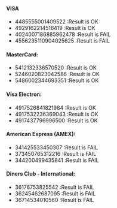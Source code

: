 #### VISA

* 4485555001409522 :Result is OK
* 4929162214516419 :Result is OK
* 4024007186885962478 :Result is FAIL
* 4556235110904025625 :Result is FAIL

#### MasterCard:

* 5412132336570520 :Result is OK
* 5246020823042586 :Result is OK
* 5486002344693351 :Result is OK

#### Visa Electron:

* 4917526841821984 :Result is OK
* 4917532236369043 :Result is OK
* 4917437796996500 :Result is OK

#### American Express (AMEX):

* 341425533450307 :Result is FAIL
* 373450765312216 :Result is FAIL
* 344200499435841 :Result is FAIL

#### Diners Club - International:

* 36176753825542 :Result is FAIL
* 36245462687095 :Result is FAIL
* 36714534010560 :Result is FAIL